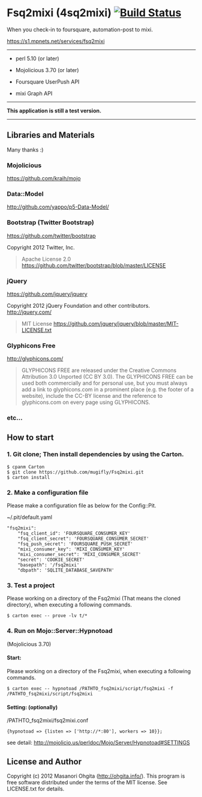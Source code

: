 Fsq2mixi (4sq2mixi) [![Build Status](https://secure.travis-ci.org/mugifly/Fsq2mixi.png?branch=master)](http://travis-ci.org/mugifly/Fsq2mixi)
========

When you check-in to foursquare, automation-post to mixi.

https://s1.mpnets.net/services/fsq2mixi

***

* perl 5.10 (or later)

* Mojolicious 3.70 (or later)

* Foursquare UserPush API

* mixi Graph API

***

__This application is still a test version.__

***

## Libraries and Materials
Many thanks :)

### Mojolicious

https://github.com/kraih/mojo

### Data::Model

http://github.com/yappo/p5-Data-Model/

### Bootstrap (Twitter Bootstrap)

https://github.com/twitter/bootstrap

Copyright 2012 Twitter, Inc.

> Apache License 2.0 https://github.com/twitter/bootstrap/blob/master/LICENSE

### jQuery

https://github.com/jquery/jquery

Copyright 2012 jQuery Foundation and other contributors. http://jquery.com/

> MIT License https://github.com/jquery/jquery/blob/master/MIT-LICENSE.txt

### Glyphicons Free

http://glyphicons.com/


> GLYPHICONS FREE are released under the Creative Commons Attribution 3.0 Unported (CC BY 3.0).
	The GLYPHICONS FREE can be used both commercially and for personal use, 
	but you must always add a link to glyphicons.com in a prominent place (e.g. the footer of a website), 
	include the CC-BY license and the reference to glyphicons.com on every page using GLYPHICONS.

### etc...

## How to start

### 1. Git clone; Then install dependencies by using the Carton.

    $ cpanm Carton
    $ git clone https://github.com/mugifly/Fsq2mixi.git
    $ carton install

### 2. Make a configuration file

Please make a configuration file as below for the Config::Pit.

~/.pit/default.yaml

    "fsq2mixi":
        "fsq_client_id": 'FOURSQUARE_CONSUMER_KEY'
        "fsq_client_secret": 'FOURSQUARE_CONSUMER_SECRET'
        "fsq_push_secret": 'FOURSQUARE_PUSH_SECRET'
        "mixi_consumer_key": 'MIXI_CONSUMER_KEY'
        "mixi_consumer_secret": 'MIXI_CONSUMER_SECRET'
        "secret": 'COOKIE_SECRET'
        "basepath": '/fsq2mixi'
        "dbpath": 'SQLITE_DATABASE_SAVEPATH'

### 3. Test a project
Please working on a directory of the Fsq2mixi (That means the cloned directory), when executing a following commands.

    $ carton exec -- prove -lv t/*

### 4. Run on Mojo::Server::Hypnotoad
(Mojolicious 3.70)

#### Start:
Please working on a directory of the Fsq2mixi, when executing a following commands.

    $ carton exec -- hypnotoad /PATHTO_fsq2mixi/script/fsq2mixi -f /PATHTO_fsq2mixi/script/fsq2mixi

#### Setting: (optionally)

/PATHTO_fsq2mixi/fsq2mixi.conf

    {hypnotoad => {listen => ['http://*:80'], workers => 10}};

see detail: http://mojolicio.us/perldoc/Mojo/Server/Hypnotoad#SETTINGS

## License and Author

 Copyright (c) 2012 Masanori Ohgita (http://ohgita.info/).
 This program is free software distributed under the terms of the MIT license.
 See LICENSE.txt for details.


